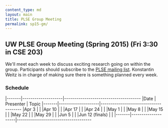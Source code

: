 ```yaml
---
content_type: md
layout: main
title: PLSE Group Meeting
permalink: sp15-gm/
---
```


## UW PLSE Group Meeting (Spring 2015) (Fri 3:30 in CSE 203)


We'll meet each week to discuss exciting research going on within the
group.  Participants should subscribe to the
[PLSE mailing list](https://mailman.cs.washington.edu/mailman/listinfo/plse).
Konstantin Weitz is in charge of making sure there is something planned every week.

### Schedule

|-------|--------------------|--------------------------------------
|Date   | Presenter          | Topic
|-------|--------------------|--------------------------------------
|Apr  3 |                    |
|Apr 10 |                    | 
|Apr 17 |                    |
|Apr 24 |                    |
|May  1 |                    |
|May  8 |                    |
|May 15 |                    |
|May 22 |                    |
|May 29 |                    |
|Jun  5 |                    |
|Jun 12 (finals) |           |
|-------|--------------------|-------------------------------------
